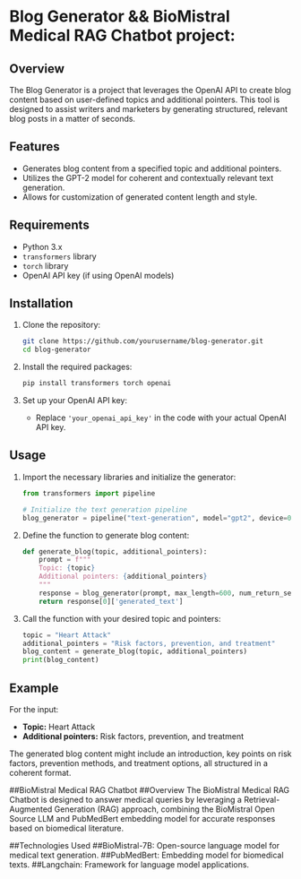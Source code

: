 
# Blog Generator   &&  BioMistral Medical RAG Chatbot project:

## Overview

The Blog Generator is a project that leverages the OpenAI API to create blog content based on user-defined topics and additional pointers. This tool is designed to assist writers and marketers by generating structured, relevant blog posts in a matter of seconds.

## Features

- Generates blog content from a specified topic and additional pointers.
- Utilizes the GPT-2 model for coherent and contextually relevant text generation.
- Allows for customization of generated content length and style.

## Requirements

- Python 3.x
- `transformers` library
- `torch` library
- OpenAI API key (if using OpenAI models)

## Installation

1. Clone the repository:
   ```bash
   git clone https://github.com/yourusername/blog-generator.git
   cd blog-generator
   ```

2. Install the required packages:
   ```bash
   pip install transformers torch openai
   ```

3. Set up your OpenAI API key:
   - Replace `'your_openai_api_key'` in the code with your actual OpenAI API key.

## Usage

1. Import the necessary libraries and initialize the generator:
   ```python
   from transformers import pipeline

   # Initialize the text generation pipeline
   blog_generator = pipeline("text-generation", model="gpt2", device=0)  # Use device=0 for GPU
   ```

2. Define the function to generate blog content:
   ```python
   def generate_blog(topic, additional_pointers):
       prompt = f"""
       Topic: {topic}
       Additional pointers: {additional_pointers}
       """
       response = blog_generator(prompt, max_length=600, num_return_sequences=1, temperature=0.7)
       return response[0]['generated_text']
   ```

3. Call the function with your desired topic and pointers:
   ```python
   topic = "Heart Attack"
   additional_pointers = "Risk factors, prevention, and treatment"
   blog_content = generate_blog(topic, additional_pointers)
   print(blog_content)
   ```

## Example

For the input:
- **Topic:** Heart Attack
- **Additional pointers:** Risk factors, prevention, and treatment

The generated blog content might include an introduction, key points on risk factors, prevention methods, and treatment options, all structured in a coherent format.







##BioMistral Medical RAG Chatbot
##Overview
The BioMistral Medical RAG Chatbot is designed to answer medical queries by leveraging a Retrieval-Augmented Generation (RAG) approach, combining the BioMistral Open Source LLM and PubMedBert embedding model for accurate responses based on biomedical literature.

##Technologies Used
##BioMistral-7B:
Open-source language model for medical text generation.
##PubMedBert: 
Embedding model for biomedical texts.
##Langchain: 
Framework for language model applications.
